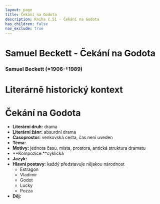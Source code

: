 ```yaml
---
layout: page
title: Čekání na Godota
description: Kniha č.51 - Čekání na Godota
has_children: false
nav_exclude: true
---
```

# Samuel Beckett - Čekání na Godota

### Samuel Beckett (*1906-†1989)

# Literárně historický kontext

# Čekání na Godota
- **Literární druh:** drama
- **Literární žánr:** absurdní drama
- **Časoprostor:** venkovská cesta, čas není uveden
- **Téma:** 
- **Motivy:** jednota času, místa, prostora, antická struktura dramatu
- **Kompozice:**cyklická
- **Jazyk:**
- **Hlavní postavy:** každý představuje nějakou národnost
    - Estragon
    - Vladimír
    - Godot
    - Lucky
    - Pozza
- **Děj:**